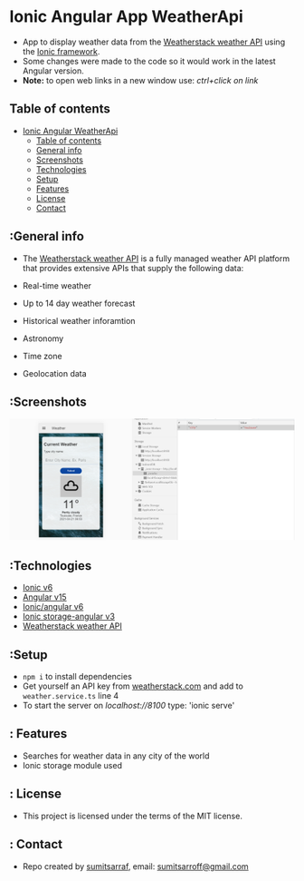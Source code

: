 # Ionic Angular App WeatherApi

- App to display weather data from the [Weatherstack weather API](https://weatherstack.com/documentation) using the [Ionic framework](https://ionicframework.com/docs).
- Some changes were made to the code so it would work in the latest Angular version.
- **Note:** to open web links in a new window use: _ctrl+click on link_

## Table of contents

- [Ionic Angular WeatherApi](#ionic-angular-weatherapi)
  - [Table of contents](#table-of-contents)
  - [General info](#books-general-info)
  - [Screenshots](#camera-screenshots)
  - [Technologies](#signal_strength-technologies)
  - [Setup](#floppy_disk-setup)
  - [Features](#cool-features)
  - [License](#file_folder-license)
  - [Contact](#envelope-contact)

## :General info

- The [Weatherstack weather API](https://weatherstack.com/documentation) is a fully managed weather API platform that provides extensive APIs
  that supply the following data:

- Real-time weather
- Up to 14 day weather forecast
- Historical weather inforamtion
- Astronomy
- Time zone
- Geolocation data

## :Screenshots

![Ionic page](./img/weather.png)

## :Technologies

- [Ionic v6](https://ionicframework.com/)
- [Angular v15](https://angular.io/)
- [Ionic/angular v6](https://www.npmjs.com/package/@ionic/angular)
- [Ionic storage-angular v3](https://www.npmjs.com/package/@ionic/storage-angular)
- [Weatherstack weather API](https://weatherstack.com/documentation)

## :Setup

- `npm i` to install dependencies
- Get yourself an API key from [weatherstack.com](https://weatherstack.com/) and add to `weather.service.ts` line 4
- To start the server on _localhost://8100_ type: 'ionic serve'

## : Features

- Searches for weather data in any city of the world
- Ionic storage module used

## : License

- This project is licensed under the terms of the MIT license.

## : Contact

- Repo created by [sumitsarraf](https://github.com/sumitsarraf), email: sumitsarroff@gmail.com

